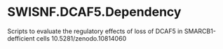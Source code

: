 # SWISNF.DCAF5.Dependency
Scripts to evaluate the regulatory effects of loss of DCAF5 in SMARCB1-defficient cells
10.5281/zenodo.10814060

